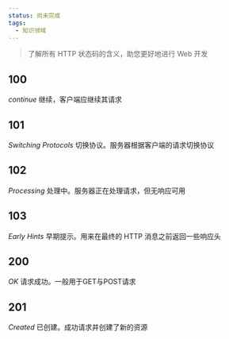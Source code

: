 ```yaml
---
status: 尚未完成
tags:
  - 知识领域
---
```

>了解所有 HTTP 状态码的含义，助您更好地进行 Web 开发
## 100
*continue*
继续，客户端应继续其请求
## 101
*Switching Protocols*
切换协议。服务器根据客户端的请求切换协议
## 102
*Processing*
处理中。服务器正在处理请求，但无响应可用
## 103
*Early Hints*
早期提示。用来在最终的 HTTP 消息之前返回一些响应头
## 200
*OK*
请求成功。一般用于GET与POST请求
## 201
*Created*
已创建。成功请求并创建了新的资源